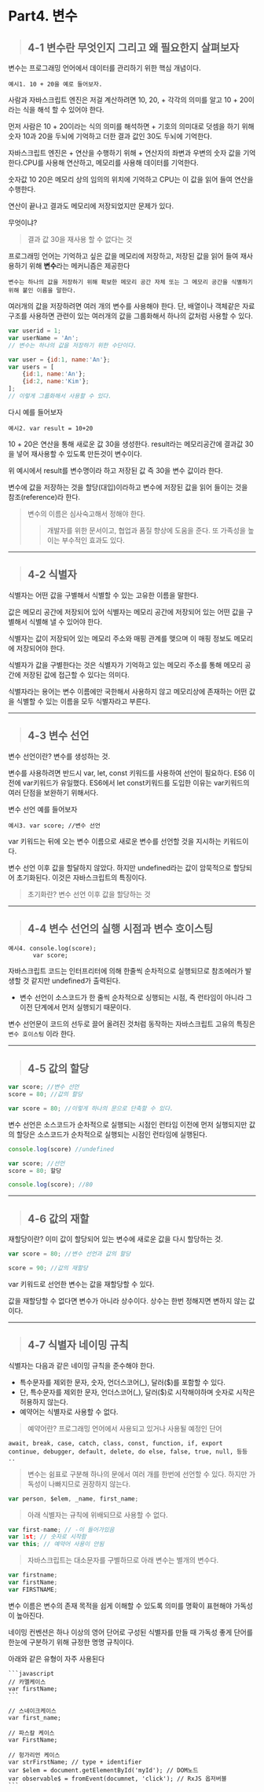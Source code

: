 # Part4. 변수


> ## 4-1 변수란 무엇인지 그리고 왜 필요한지 살펴보자


변수는 프로그래밍 언어에서 데이터를 관리하기 위한 핵심 개념이다.

	예시1. 10 + 20을 예로 들어보자.

사람과 자바스크립트 엔진은 저걸 계산하려면 10, 20, + 각각의 의미를 알고 10 + 20이라는 식을 해석 할 수 있어야 한다.

먼저 사람은 10 + 20이라는 식의 의미를 해석하면 + 기호의 의미대로 덧셈을 하기 위해 숫자 10과 20을 두뇌에 기억하고 더한 결과 값인 30도 두뇌에 기억한다.

자바스크립트 엔진은 + 연산을 수행하기 위해 + 연산자의 좌변과 우변의 숫자 값을 기억한다.CPU를 사용해 연산하고, 메모리를 사용해 데이터를 기억한다.

숫자값 10 20은 메모리 상의 임의의 위치에 기억하고 CPU는 이 값을 읽어 들여 연산을 수행한다.

연산이 끝나고 결과도 메모리에 저장되었지만 문제가 있다.


무엇이냐?


> 결과 값 30을 재사용 할 수 없다는 것

프로그래밍 언어는 기억하고 싶은 값을 메모리에 저장하고, 저장된 값을 읽어 들여 재사용하기 위해 **변수**라는 메커니즘은 제공한다

	변수는 하나의 값을 저장하기 위해 확보한 메모리 공간 자체 또는 그 메모리 공간을 식별하기 위해 붙인 이름을 말한다.

여러개의 값을 저장하려면 여러 개의 변수를 사용해야 한다. 단, 배열이나 객체같은 자료구조를 사용하면 관련이 있는 여러개의 값을 그룹화해서 하나의 값처럼 사용할 수 있다.

```javascript
var userid = 1;
var userName = 'An';
// 변수는 하나의 값을 저장하기 위한 수단이다.
```

```javascript
var user = {id:1, name:'An'};
var users = [
    {id:1, name:'An'};
    {id:2, name:'Kim'};
];
// 이렇게 그룹화해서 사용할 수 있다.
```

다시 예를 들어보자 

	예시2. var result = 10+20

10 + 20은 연산을 통해 새로운 값 30을 생성한다. result라는 메모리공간에 결과값 30을 넣어 재사용할 수 있도록 만든것이 변수이다.

위 예시에서 result를 변수명이라 하고 저장된 값 즉 30을 변수 값이라 한다.

변수에 값을 저장하는 것을 할당(대입)이라하고 변수에 저장된 값을 읽어 들이는 것을 참조(reference)라 한다.

> 변수의 이름은 심사숙고해서 정해야 한다.
>> 개발자를 위한 문서이고, 협업과 품질 향상에 도움을 준다. 또 가족성을 높이는 부수적인 효과도 있다.

***

> ## 4-2 식별자

식별자는 어떤 값을 구별해서 식별할 수 있는 고유한 이름을 말한다.

값은 메모리 공간에 저장되어 있어 식별자는 메모리 공간에 저장되어 있는 어떤 값을 구별해서 식별해 낼 수 있어야 한다.

식별자는 값이 저장되어 있는 메모리 주소와 매핑 관계를 맺으며 이 매핑 정보도 메모리 에 저장되어야 한다.

식별자가 값을 구별한다는 것은 식별자가 기억하고 있는 메모리 주소를 통해 메모리 공간에 저장된 값에 접근할 수 있다는 의미다.

식별자라는 용어는 변수 이름에만 국한해서 사용하지 않고 메모리상에 존재하는 어떤 값을 식별할 수 있는 이름을 모두 식별자라고 부른다.

***

> ## 4-3 변수 선언

변수 선언이란? 변수를 생성하는 것.

변수를 사용하려면 반드시 var, let, const 키워드를 사용하여 선언이 필요하다. ES6 이전에 var키워드가 유일했다. ES6에서 let const키워드를 도입한 이유는 var키워드의 여러 단점을 보완하기 위해서다.

변수 선언 예를 들어보자

	예시3. var score; //변수 선언

var 키워드는 뒤에 오는 변수 이름으로 새로운 변수를 선언할 것을 지시하는 키워드이다.

변수 선언 이후 값을 할달하지 않았다. 하지만 undefined라는 값이 암묵적으로 할당되어 초기화된다. 이것은 자바스크립트의 특징이다.

> 초기화란? 변수 선언 이후 값을 할당하는 것

***

> ## 4-4 변수 선언의 실행 시점과 변수 호이스팅

	예시4. console.log(score);
	       var score;

자바스크립트 코드는 인터프리터에 의해 한줄씩 순차적으로 실행되므로 참조에러가 발생할 것 같지만 undefined가 출력된다.

- 변수 선언이 소스코드가 한 줄씩 순차적으로 싱행되는 시점, 즉 런타임이 아니라 그 이전 단계에서 먼저 실행되기 때문이다.

변수 선언문이 코드의 선두로 끌어 올려진 것처럼 동작하는 자바스크립트 고유의 특징은 `변수 호이스팅` 이라 한다.

***

> ## 4-5 값의 할당

```javascript
var score; //변수 선언
score = 80; //값의 할당

var score = 80; //이렇게 하나의 문으로 단축할 수 있다.
```

변수 선언은 소스코드가 순차적으로 실행되는 시점인 런타임 이전에 먼저 실행되지만 값의 할당은 소스코드가 순차적으로 실행되는 시점인 런타임에 실행된다.

```javascript
console.log(score) //undefined

var score; //선언
score = 80; 할당

console.log(score); //80
```

***

> ## 4-6 값의 재할

재할당이란? 이미 값이 할당되어 있는 변수에 새로운 값을 다시 할당하는 것.

```javascript
var score = 80; //변수 선언과 값의 할당

score = 90; //값의 재할당
```

var 키워드로 선언한 변수는 값을 재할당할 수 있다.

값을 재할당할 수 없다면 변수가 아니라 상수이다. 상수는 한번 정해지면 변하지 않는 값이다.

***

> ## 4-7 식별자 네이밍 규칙

식별자는 다음과 같은 네이밍 규칙을 준수해야 한다.
- 특수문자를 제외한 문자, 숫자, 언더스코어(_), 달러($)를 포함할 수 있다.
- 단, 특수문자를 제외한 문자, 언더스코어(_), 달러($)로 시작해야하며 숫자로 시작은 허용하지 않는다.
- 예약어는 식별자로 사용할 수 없다.

> 예약어란? 프로그래밍 언어에서 사용되고 있거나 사용될 예정인 단어

	await, break, case, catch, class, const, function, if, export
	continue, debugger, default, delete, do else, false, true, null, 등등 ..

> 변수는 쉼표로 구분해 하나의 문에서 여러 개를 한번에 선언할 수 있다. 하지만 가독성이 나빠지므로 권장하지 않는다.
```javascript
var person, $elem, _name, first_name;
``` 

> 아래 식별자는 규칙에 위배되므로 사용할 수 없다.
```javascript
var first-name; // -이 들어가있음
var 1st; // 숫자로 시작함
var this; // 예약어 사용이 안됨
```

> 자바스크립트는 대소문자를 구별하므로 아래 변수는 별개의 변수다.
```javascript
var firstname;
var firstName;
var FIRSTNAME;
```

변수 이름은 변수의 존재 목적을 쉽게 이해할 수 있도록 의미를 명확이 표현해야 가독성이 높아진다.

네이밍 컨벤션은 하나 이상의 영어 단어로 구성된 식별자를 만들 때 가독성 좋게 단어를 한눈에 구분하기 위해 규정한 명명 규칙이다.

아래와 같은 유형이 자주 사용된다

	```javascript
	// 카멜케이스
	var firstName;
	```

	// 스네이크케이스
	var first_name;

	// 파스칼 케이스
	var FirstName;

	// 헝가리언 케이스 
	var strFirstName; // type + identifier
	var $elem = document.getElementById('myId'); // DOM노드
	var observable$ = fromEvent(documnet, 'click'); // RxJS 옵저버블
	```




